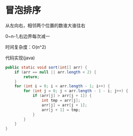 # 冒泡排序

从左向右，相邻两个位置的数谁大谁往右

0~n-1,右边界每次减一

时间复杂度：O(n^2)

代码实现(java)

```java
public static void sort(int[] arr) {
    if (arr == null || arr.length < 2) {
        return;
    }
    for (int i = 0; i < arr.length - 1; i++) {
        for (int j = 0; j < arr.length - 1 - i; j++) {
            if (arr[j] > arr[j + 1]) {
                int tmp = arr[j];
                arr[j] = arr[j + 1];
                arr[j + 1] = tmp;
            }
        }
    }
}
```

